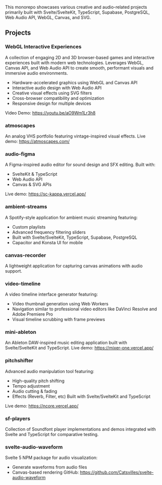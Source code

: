 This monorepo showcases various creative and audio-related projects primarily built with Svelte/SvelteKit, TypeScript, Supabase, PostgreSQL, Web Audio API, WebGL, Canvas, and SVG.

## Projects

### WebGL Interactive Experiences
A collection of engaging 2D and 3D browser-based games and interactive experiences built with modern web technologies. Leverages WebGL, Canvas API, and Web Audio API to create smooth, performant visuals and immersive audio environments.
- Hardware-accelerated graphics using WebGL and Canvas API
- Interactive audio design with Web Audio API
- Creative visual effects using SVG filters
- Cross-browser compatibility and optimization
- Responsive design for multiple devices

Video Demo: https://youtu.be/aO9Wm1Lr3h8


### atmoscapes
An analog VHS portfolio featuring vintage-inspired visual effects.
Live demo: https://atmoscapes.com/

### audio-figma
A Figma-inspired audio editor for sound design and SFX editing. Built with:
- SvelteKit & TypeScript
- Web Audio API
- Canvas & SVG APIs

Live demo: https://sc-kappa.vercel.app/

### ambient-streams
A Spotify-style application for ambient music streaming featuring:
- Custom playlists
- Advanced frequency filtering sliders
- Built with Svelte/SvelteKit, TypeScript, Supabase, PostgreSQL
- Capacitor and Konsta UI for mobile

### canvas-recorder
A lightweight application for capturing canvas animations with audio support.

### video-timeline
A video timeline interface generator featuring:
- Video thumbnail generation using Web Workers
- Navigation similar to professional video editors like DaVinci Resolve and Adobe Premiere Pro
- Visual timeline scrubbing with frame previews

### mini-ableton
An Ableton DAW-inspired music editing application built with Svelte/SvelteKit and TypeScript.
Live demo: https://mixer-one.vercel.app/

### pitchshifter
Advanced audio manipulation tool featuring:
- High-quality pitch shifting
- Tempo adjustment
- Audio cutting & fading
- Effects (Reverb, Filter, etc)
Built with Svelte/SvelteKit and TypeScript

Live demo: https://ncore.vercel.app/

### sf-players
Collection of Soundfont player implementations and demos integrated with Svelte and TypeScript for comparative testing.

### svelte-audio-waveform
Svelte 5 NPM package for audio visualization:
- Generate waveforms from audio files
- Canvas-based rendering
GitHub: https://github.com/Catsvilles/svelte-audio-waveform